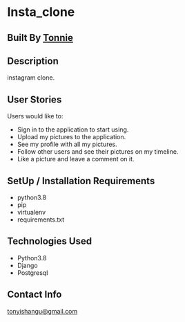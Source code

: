 # Insta_clone

## Built By [Tonnie](https://github.com/tonyishangu/)

## Description
instagram clone.

## User Stories
Users would like to: 
*  Sign in to the application to start using.
*  Upload my pictures to the application.
*  See my profile with all my pictures.
*  Follow other users and see their pictures on my timeline.
*  Like a picture and leave a comment on it.


## SetUp / Installation Requirements
* python3.8
* pip
* virtualenv
* requirements.txt

## Technologies Used
* Python3.8
* Django
* Postgresql

## Contact Info
tonyishangu@gmail.com